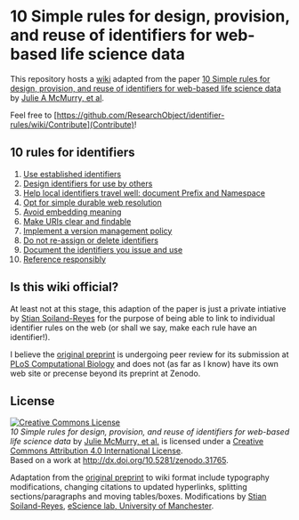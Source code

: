 # 10 Simple rules for design, provision, and reuse of identifiers for web-based life science data

This repository hosts a [wiki](https://github.com/ResearchObject/identifier-rules/wiki) adapted from the 
paper [10 Simple rules for design, provision, and reuse of identifiers for web-based life science data](http://dx.doi.org/10.5281/zenodo.31765) by [Julie A McMurry, et al](Authors).

Feel free to [https://github.com/ResearchObject/identifier-rules/wiki/Contribute](Contribute)!

## 10 rules for identifiers

1. [Use established identifiers](https://github.com/ResearchObject/identifier-rules/wiki/1-Use-established-identifiers)
2. [Design identifiers for use by others](https://github.com/ResearchObject/identifier-rules/wiki/2-Design-identifiers-for-use-by-others)
3. [Help local identifiers travel well: document Prefix and Namespace](https://github.com/ResearchObject/identifier-rules/wiki/3-Document-Prefix-and-Namespace)
4. [Opt for simple durable web resolution](https://github.com/ResearchObject/identifier-rules/wiki/4-Simple-durable-web-resolution)
5. [Avoid embedding meaning](https://github.com/ResearchObject/identifier-rules/wiki/5-Avoid-embedding-meaning)
6. [Make URIs clear and findable](https://github.com/ResearchObject/identifier-rules/wiki/6-Make-URIs-clear-and-findable)
7. [Implement a version management policy](https://github.com/ResearchObject/identifier-rules/wiki/7-Implement-a-version-management-policy)
8. [Do not re-assign or delete identifiers](https://github.com/ResearchObject/identifier-rules/wiki/8-Do-not-re-assign-or-delete-identifiers)
9. [Document the identifiers you issue and use](https://github.com/ResearchObject/identifier-rules/wiki/9-Document-the-identifiers-you-issue-and-use)
10. [Reference responsibly](https://github.com/ResearchObject/identifier-rules/wiki/10-Reference-responsibly)


## Is this wiki official?

At least not at this stage, this adaption of the paper
is just a private intiative by 
[Stian Soiland-Reyes](http://orcid.org/0000-0001-9842-9718) 
for the purpose of being able to link to individual identifier rules
on the web 
(or shall we say, make each rule have an identifier!).

I believe the [original preprint](http://dx.doi.org/10.5281/zenodo.31765) is undergoing peer review 
for its submission at [PLoS Computational Biology](http://journals.plos.org/ploscompbiol/) and 
does not (as far as I know) have its own web site or precense beyond its preprint at Zenodo.


## License

<a rel="license" href="http://creativecommons.org/licenses/by/4.0/"><img alt="Creative Commons License" style="border-width:0" src="https://i.creativecommons.org/l/by/4.0/88x31.png" /></a><br /><span xmlns:dct="http://purl.org/dc/terms/" href="http://purl.org/dc/dcmitype/Text" property="dct:title" rel="dct:type"><em>10 Simple rules for design, provision, and reuse of identifiers for web-based life science data</em></span> by <a href="Authors">Julie McMurry, et al.</a> is licensed under a <a rel="license" href="http://creativecommons.org/licenses/by/4.0/">Creative Commons Attribution 4.0 International License</a>.<br />Based on a work at <a xmlns:dct="http://purl.org/dc/terms/" href="http://dx.doi.org/10.5281/zenodo.31765" rel="dct:source">http://dx.doi.org/10.5281/zenodo.31765</a>.

Adaptation from the [original preprint](http://dx.doi.org/10.5281/zenodo.31765) to wiki format include typography modifications, changing citations to updated hyperlinks, splitting sections/paragraphs and moving tables/boxes. Modifications by [Stian Soiland-Reyes](http://orcid.org/0000-0001-9842-9718), [eScience lab, University of Manchester](http://www.esciencelab.org.uk/).

